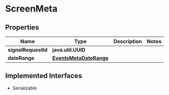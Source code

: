 

# ScreenMeta


## Properties

Name | Type | Description | Notes
------------ | ------------- | ------------- | -------------
**signalRequestId** | **java.util.UUID** |  | 
**dateRange** | [**EventsMetaDateRange**](EventsMetaDateRange.md) |  | 


## Implemented Interfaces

* Serializable



